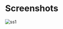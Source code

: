 # Screenshots
![ss1](https://user-images.githubusercontent.com/25591390/51088716-2b740f80-175b-11e9-97ec-c1d22094553a.PNG)